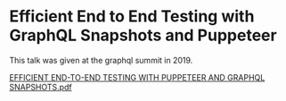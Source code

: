 # Efficient End to End Testing with GraphQL Snapshots and Puppeteer

This talk was given at the graphql summit in 2019.

[EFFICIENT END-TO-END TESTING WITH PUPPETEER AND GRAPHQL SNAPSHOTS.pdf](EFFICIENT_END-TO-END_TESTING_WITH_PUPPETEER_AND_GRAPHQL_SNAPSHOTS.pdf)